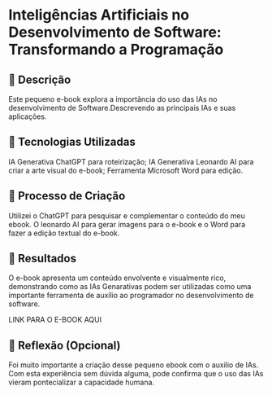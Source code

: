 # Inteligências Artificiais no Desenvolvimento de Software: Transformando a Programação 

## 📒 Descrição
Este pequeno e-book explora a importãncia do uso das IAs no desenvolvimento de Software.Descrevendo as principais IAs e suas aplicações.

## 🤖 Tecnologias Utilizadas
IA Generativa ChatGPT para roteirização;
IA Generativa Leonardo AI para criar a arte visual do e-book;
Ferramenta Microsoft Word para edição.

## 🧐 Processo de Criação
Utilizei o ChatGPT para pesquisar e complementar o conteúdo do meu ebook. O leonardo AI para gerar imagens para o e-book e o Word para fazer a edição textual do e-book.

## 🚀 Resultados
O e-book apresenta um conteúdo envolvente e visualmente rico, demonstrando como as IAs Genarativas podem ser utilizadas como uma importante ferramenta de auxílio ao programador no desenvolvimento de software.

LINK PARA O E-BOOK AQUI

## 💭 Reflexão (Opcional)
Foi muito importante a criação desse pequeno ebook com o auxilio de IAs. Com esta experiência sem dúvida alguma, pode confirma que o uso das IAs vieram pontecializar a capacidade humana. 
